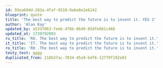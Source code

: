 ```yaml
---
id: 93ea694d-283a-4faf-9318-9a6e8e2e6142
blueprint: quote
title: 'The best way to predict the future is to invent it. YES 2'
author: 'Alan Kay'
updated_by: a5337063-feeb-476b-86d0-85dfe861c466
updated_at: 1739792903
ru_title: 'RU. The best way to predict the future is to invent it.'
it_title: 'IT. The best way to predict the future is to invent it.'
ro_title: 'RO .The best way to predict the future is to invent it.'
testy_test: gggg
duplicated_from: 218b37ac-7034-45a9-bdf6-12779f192e03
---
```

